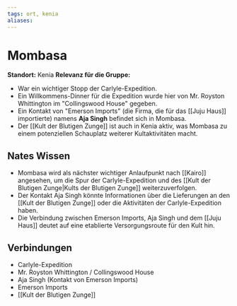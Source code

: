 ```yaml
---
tags: ort, kenia
aliases:
---
```

# Mombasa

**Standort:** Kenia
**Relevanz für die Gruppe:**
*   War ein wichtiger Stopp der Carlyle-Expedition.
*   Ein Willkommens-Dinner für die Expedition wurde hier von Mr. Royston Whittington im "Collingswood House" gegeben.
*   Ein Kontakt von "Emerson Imports" (die Firma, die für das [[Juju Haus]] importierte) namens **Aja Singh** befindet sich in Mombasa.
*   Der [[Kult der Blutigen Zunge]] ist auch in Kenia aktiv, was Mombasa zu einem potenziellen Schauplatz weiterer Kultaktivitäten macht.

## Nates Wissen
*   Mombasa wird als nächster wichtiger Anlaufpunkt nach [[Kairo]] angesehen, um die Spur der Carlyle-Expedition und des [[Kult der Blutigen Zunge|Kults der Blutigen Zunge]] weiterzuverfolgen.
*   Der Kontakt Aja Singh könnte Informationen über die Lieferungen an den [[Kult der Blutigen Zunge]] oder die Aktivitäten der Carlyle-Expedition haben.
*   Die Verbindung zwischen Emerson Imports, Aja Singh und dem [[Juju Haus]] deutet auf eine etablierte Versorgungsroute für den Kult hin.

## Verbindungen
*   Carlyle-Expedition
*   Mr. Royston Whittington / Collingswood House
*   Aja Singh (Kontakt von Emerson Imports)
*   Emerson Imports
*   [[Kult der Blutigen Zunge]]